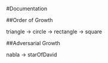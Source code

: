 #Documentation

##Order of Growth

triangle -> circle -> rectangle -> square

##Adversarial Growth

nabla -> starOfDavid
